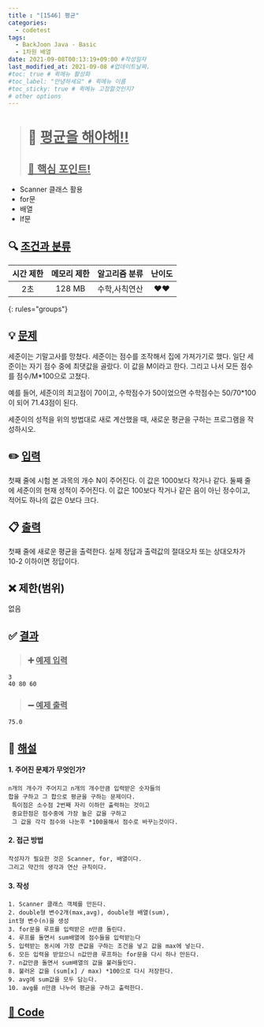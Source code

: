 ```yaml
---
title : "[1546] 평균"
categories:
  - codetest
tags:
  - BackJoon Java - Basic
  - 1차원 배열
date: 2021-09-08T00:13:19+09:00 #작성일자
last_modified_at: 2021-09-08 #업데이트날짜.
#toc: true # 퀵메뉴 활성화
#toc_label: "안녕하세요" # 퀵메뉴 이름
#toc_sticky: true # 퀵메뉴 고정할것인지?
# other options
---
```

> # 📜 <u>평균을 해야해!!</u> 
> ## <u>📌 핵심 포인트!</u> 
* Scanner 클래스 활용
* for문
* 배열
* If문


## 🔍 <u>조건과 분류</u>

| 시간 제한  | 메모리 제한  |  알고리즘 분류 | 난이도 
|:-------------:|:---------------:|:-----------:|:---------:
| 2초 | 128 MB | 수학,사칙연산 | ❤️❤️ 
{: rules="groups"}

## 💡 <u>문제</u> 
세준이는 기말고사를 망쳤다. 세준이는 점수를 조작해서 집에 가져가기로 했다. 일단 세준이는 자기 점수 중에 최댓값을 골랐다. 이 값을 M이라고 한다. 그리고 나서 모든 점수를 점수/M*100으로 고쳤다.

예를 들어, 세준이의 최고점이 70이고, 수학점수가 50이었으면 수학점수는 50/70*100이 되어 71.43점이 된다.

세준이의 성적을 위의 방법대로 새로 계산했을 때, 새로운 평균을 구하는 프로그램을 작성하시오.

## ✏️ <u>입력</u>
첫째 줄에 시험 본 과목의 개수 N이 주어진다. 이 값은 1000보다 작거나 같다. 둘째 줄에 세준이의 현재 성적이 주어진다. 이 값은 100보다 작거나 같은 음이 아닌 정수이고, 적어도 하나의 값은 0보다 크다.

## 📋 <u>출력</u>
첫째 줄에 새로운 평균을 출력한다. 실제 정답과 출력값의 절대오차 또는 상대오차가 10-2 이하이면 정답이다.

## ❌ 제한(범위)
없음

## ✅ <u>결과</u>
> ### ➕ <u>예제 입력</u>
	3
	40 80 60
		
> ### ➖ <u>예제 출력</u>
	75.0

## 💭 <u>해설</u>
#### 1. 주어진 문제가 무엇인가?
	n개의 개수가 주어지고 n개의 개수만큼 입력받은 숫자들의
	합을 구하고 그 합으로 평균을 구하는 문제이다.
	 특이점은 소수점 2번째 자리 이하만 출력하는 것이고
	 중요한점은 점수중에 가장 높은 값을 구하고
	 그 값을 각각 점수와 나눈후 *100을해서 점수로 바꾸는것이다.

#### 2. 접근 방법
	작성자가 필요한 것은 Scanner, for, 배열이다.
	그리고 약간의 생각과 연산 규칙이다.

#### 3. 작성
	1. Scanner 클래스 객체를 만든다.
	2. double형 변수2개(max,avg), double형 배열(sum),
	int형 변수(n)을 생성
	3. for문을 루프를 입력받은 n만큼 돌린다.
	4. 루프를 돌면서 sum배열에 점수들을 입력받는다
	5. 입력받는 동시에 가장 큰값을 구하는 조건을 넣고 값을 max에 넣는다.
	6. 모든 입력을 받았으니 n값만큼 루프하는 for문을 다시 하나 만든다.
	7. n값만큼 돌면서 sum배열의 값을 불러들인다.
	8. 불러온 값을 (sum[x] / max) *100으로 다시 저장한다.
	9. avg에 sum값을 모두 담는다.
	10. avg를 n만큼 나누어 평균을 구하고 출력한다.
	

## <u>📖 <u>Code</u>
<script src="https://gist.github.com/Cononi/c0731d1ae6cee90b242497583f8a2e1e.js"></script>
